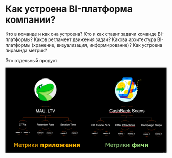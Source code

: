 # Как устроена BI-платформа компании?




Кто в команде и как она устроена?
Кто и как ставит задачи команде BI-платформы?
Каков регламент движения задач?
Какова архитектура BI-платформы (хранение, визуализация, информирование)?
Как устроена пирамида метрик?


Это отдельный продукт 


![](./attachments/pyramidOfMetrics.png)